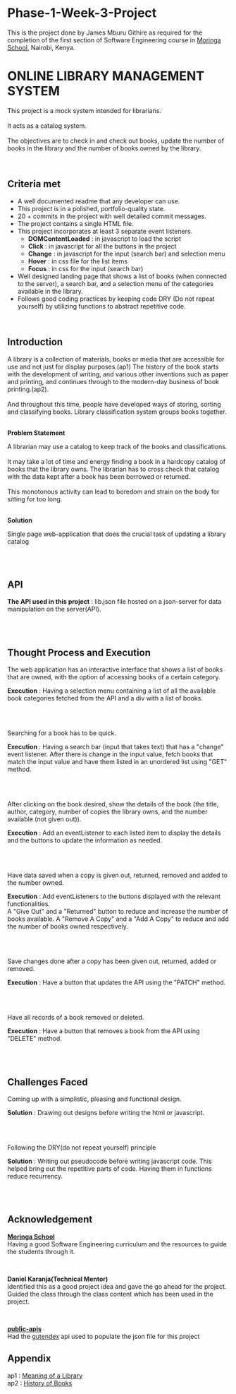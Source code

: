 # Phase-1-Week-3-Project
<p>This is the project done by James Mburu Githire as required for the completion of the first section of Software Engineering course in <a href="https://moringaschool.com/" target="_blank">Moringa School</a>, Nairobi, Kenya.</p>
<body>
    <h1>ONLINE LIBRARY MANAGEMENT SYSTEM</h1>
    <p>This project is a mock system intended for librarians.<br>
    <br>It acts as a catalog system.<br><br>
    The objectives are to check in and check out books, update the number of books in the library and the number of books owned by the library.</p><br>
    <h2>Criteria met</h2>
    <ul>
    <li>A well documented readme that any developer can use.</li>
    <li>This project is in a polished, portfolio-quality state.</li>
    <li>20 + commits in the project with well detailed commit messages.</li>
    <li>The project contains a single HTML file.</li>
    <li>This project incorporates at least 3 separate event listeners.
        <ul>
            <li><strong>DOMContentLoaded</strong> : in javascript to load the script</li>
            <li><strong>Click</strong> : in javascript for all the buttons in the project</li>
            <li><strong>Change</strong> : in javascript for the input (search bar) and selection menu</li>
            <li><strong>Hover</strong> : in css file for the list items</li>
            <li><strong>Focus</strong> : in css for the input (search bar)</li>
        </ul>
    </li>
    <li>Well designed landing page that shows a list of books (when connected to the server), a search bar, and a selection menu of the categories available in the library.</li>
    <li>Follows good coding practices by keeping code DRY (Do not repeat yourself) by utilizing functions to abstract repetitive code.
    </ul><br>
    <h2>Introduction</h2>
        <p>A library is a collection of materials, books or media that are accessible for use and not just
        for display purposes.(ap1)
        The history of the book starts with the development of writing, and various other inventions
        such as paper and printing, and continues through to the modern-day business of book
        printing.(ap2).<br><br>
        And throughout this time, people have developed ways of storing, sorting and classifying
        books. Library classification system groups books together.<br><br></p>
        <strong>Problem Statement</strong>
        <p>
        A librarian may use a catalog to keep track of the books and classifications.
        <br><br>
        It may take a lot of time and energy finding a book in a hardcopy catalog of books
        that the library owns. The librarian has to cross check that catalog with the data kept after a book has been
        borrowed or returned.<br><br>
        This monotonous activity can lead to boredom and strain on the body for sitting for too long.
        </p><br>
        <strong>Solution</strong>
        <p>Single page web-application that does the crucial task of updating a library catalog</p>
        <br><br>
        <h2>API</h2>
        <p><strong>The API used in this project</strong> : lib.json file hosted on a json-server for data manipulation on the server(API).</p><br><br>
        <h2>Thought Process and Execution</h2>
        <p>The web application has an interactive interface that shows a list of books that are owned, with the option of accessing books of a certain category.</p><p><strong>Execution</strong> : Having a selection menu containing a list of all the available book categories fetched from the API and a div with a list of books.</p><br>
        <br><p>Searching for a book has to be quick.</p><p><strong>Execution</strong> : Having a search bar (input that takes text) that has a "change" event listener. After there is change in the input value, fetch books that match the input value and have them listed in an unordered list using "GET" method.</p>
        <br><br>
        <p>
        After clicking on the book desired, show the details of the book (the title, author, category, number of copies the library owns, and the number available (not given out)).
        </p>
        <p><strong>Execution</strong> : Add an eventListener to each listed item to display the details and the buttons to update the information as needed.
        </p><br>
        <br>
        <p>Have data saved when a copy is given out, returned, removed and added to the number owned.</p>
        <p><strong>Execution</strong> : Add eventListeners to the buttons displayed with the relevant functionalities. <br>A "Give Out" and a "Returned" button to reduce and increase the number of books available. A "Remove A Copy" and a "Add A Copy" to reduce and add the number of books owned respectively.</p>
        <br><br>
        <p>Save changes done after a copy has been given out, returned, added or removed.
        </p>
        <p><strong>Execution</strong> : Have a button that updates the API using the "PATCH" method.
        </p><br><br>
        <p>
        Have all records of a book removed or deleted.
        </p>
        <p><strong>Execution</strong> : Have a button that removes a book from the API using "DELETE" method.
        </p>
        <br><br>
        <h2>Challenges Faced</h2>
        <p>Coming up with a simplistic, pleasing and functional design.</p>
        <p>
        <strong>Solution</strong> : Drawing out designs before writing the html or javascript.
        </p>
        <br><br>
        <p>Following the DRY(do not repeat yourself) principle
        </p>
        <p>
        <strong>Solution</strong> : Writing out pseudocode before writing javascript code. This helped bring out the repetitive parts of code. Having them in functions reduce recurrency.
        </p>
        <br><br>
        <h2>Acknowledgement</h2>
        <p>
        <strong><a href="">Moringa School</a></strong><br>Having a good  Software Engineering curriculum and the resources to guide the students through it.
        </p><br>
        <p>
        <strong>Daniel Karanja(Technical Mentor)</strong><br>
        Identified this as a good project idea and gave the go ahead for the project.<br>Guided the class through the class content which has been used in the project.
        </p>
        <br>
        <p>
        <strong><a href="https://github.com/public-apis/public-apis">public-apis</a></strong><br>Had the <a href="https://gutendex.com/">gutendex</a> api used to populate the json file for this project
        </p>
        <h2>Appendix</h2>
        <p>
        ap1 : <a href="https://en.wikipedia.org/wiki/Library#:~:text=A%20library%20is%20a%20collection,a%20virtual%20space%2C%20or%20both.">Meaning of a Library</a><br>
        ap2 : <a href ="https://en.wikipedia.org/wiki/History_of_books">History of Books</a>
        </p>
</body>